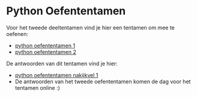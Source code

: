 # Python Oefententamen

Voor het tweede deeltentamen vind je hier een tentamen om mee te oefenen:

* [python oefententamen 1](python_oefententamen.pdf)
* [python oefententamen 2](python_oefententamen2.pdf)

De antwoorden van dit tentamen vind je hier:

* [python oefententamen nakijkvel 1](python_oefententamen_nakijk.pdf)
* De antwoorden van het tweede oefententamen komen de dag voor het tentamen online :)
